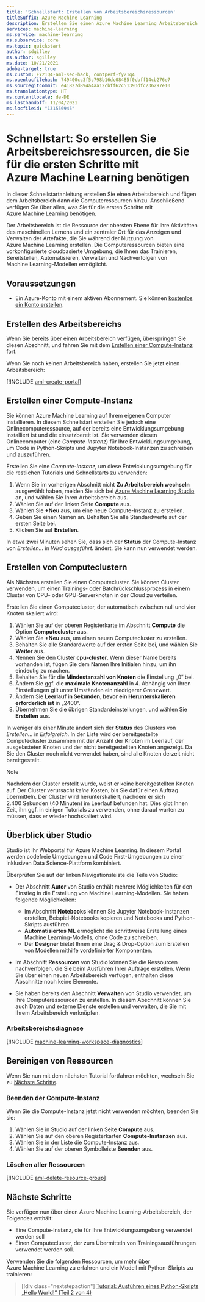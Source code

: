 ```yaml
---
title: 'Schnellstart: Erstellen von Arbeitsbereichsressourcen'
titleSuffix: Azure Machine Learning
description: Erstellen Sie einen Azure Machine Learning Arbeitsbereich und Cloudressourcen, die für das Training von Machine Learning-Modellen verwendet werden können.
services: machine-learning
ms.service: machine-learning
ms.subservice: core
ms.topic: quickstart
author: sdgilley
ms.author: sgilley
ms.date: 10/21/2021
adobe-target: true
ms.custom: FY21Q4-aml-seo-hack, contperf-fy21q4
ms.openlocfilehash: 749400cc3f5c798b16dc08485f0cbff14cb276e7
ms.sourcegitcommit: e41827d894a4aa12cbff62c51393dfc236297e10
ms.translationtype: HT
ms.contentlocale: de-DE
ms.lasthandoff: 11/04/2021
ms.locfileid: "131556945"
---
```

# <a name="quickstart-create-workspace-resources-you-need-to-get-started-with-azure-machine-learning"></a>Schnellstart: So erstellen Sie Arbeitsbereichsressourcen, die Sie für die ersten Schritte mit Azure Machine Learning benötigen

In dieser Schnellstartanleitung erstellen Sie einen Arbeitsbereich und fügen dem Arbeitsbereich dann die Computeressourcen hinzu. Anschließend verfügen Sie über alles, was Sie für die ersten Schritte mit Azure Machine Learning benötigen.  

Der Arbeitsbereich ist die Ressource der obersten Ebene für Ihre Aktivitäten des maschinellen Lernens und ein zentraler Ort für das Anzeigen und Verwalten der Artefakte, die Sie während der Nutzung von Azure Machine Learning erstellen. Die Computeressourcen bieten eine vorkonfigurierte cloudbasierte Umgebung, die Ihnen das Trainieren, Bereitstellen, Automatisieren, Verwalten und Nachverfolgen von Machine Learning-Modellen ermöglicht.


## <a name="prerequisites"></a>Voraussetzungen

- Ein Azure-Konto mit einem aktiven Abonnement. Sie können [kostenlos ein Konto erstellen](https://azure.microsoft.com/free/?WT.mc_id=A261C142F).

## <a name="create-the-workspace"></a>Erstellen des Arbeitsbereichs

Wenn Sie bereits über einen Arbeitsbereich verfügen, überspringen Sie diesen Abschnitt, und fahren Sie mit dem [Erstellen einer Compute-Instanz](#instance) fort.

Wenn Sie noch keinen Arbeitsbereich haben, erstellen Sie jetzt einen Arbeitsbereich:

[!INCLUDE [aml-create-portal](../../includes/aml-create-in-portal.md)]

## <a name="create-compute-instance"></a><a name="instance"></a> Erstellen einer Compute-Instanz

Sie können Azure Machine Learning auf Ihrem eigenen Computer installieren.  In diesem Schnellstart erstellen Sie jedoch eine Onlinecomputeressource, auf der bereits eine Entwicklungsumgebung installiert ist und die einsatzbereit ist.  Sie verwenden diesen Onlinecomputer (eine *Compute-Instanz*) für Ihre Entwicklungsumgebung, um Code in Python-Skripts und Jupyter Notebook-Instanzen zu schreiben und auszuführen.

Erstellen Sie eine *Compute-Instanz*, um diese Entwicklungsumgebung für die restlichen Tutorials und Schnellstarts zu verwenden:

1. Wenn Sie im vorherigen Abschnitt nicht **Zu Arbeitsbereich wechseln** ausgewählt haben, melden Sie sich bei [Azure Machine Learning Studio](https://ml.azure.com) an, und wählen Sie Ihren Arbeitsbereich aus.
1. Wählen Sie auf der linken Seite **Compute** aus.
1. Wählen Sie **+Neu** aus, um eine neue Compute-Instanz zu erstellen.
1. Geben Sie einen Namen an. Behalten Sie alle Standardwerte auf der ersten Seite bei.
1. Klicken Sie auf **Erstellen**.
 
In etwa zwei Minuten sehen Sie, dass sich der **Status** der Compute-Instanz von *Erstellen...* in *Wird ausgeführt.* ändert.  Sie kann nun verwendet werden.  

## <a name="create-compute-clusters"></a><a name="cluster"></a> Erstellen von Computeclustern

Als Nächstes erstellen Sie einen Computecluster.  Sie können Cluster verwenden, um einen Trainings- oder Batchrückschlussprozess in einem Cluster von CPU- oder GPU-Serverknoten in der Cloud zu verteilen.

Erstellen Sie einen Computecluster, der automatisch zwischen null und vier Knoten skaliert wird:

1. Wählen Sie auf der oberen Registerkarte im Abschnitt **Compute** die Option **Computecluster** aus.
1. Wählen Sie **+Neu** aus, um einen neuen Computecluster zu erstellen.
1. Behalten Sie alle Standardwerte auf der ersten Seite bei, und wählen Sie **Weiter** aus.
1. Nennen Sie den Cluster **cpu-cluster**.  Wenn dieser Name bereits vorhanden ist, fügen Sie dem Namen Ihre Initialen hinzu, um ihn eindeutig zu machen.
1. Behalten Sie für die **Mindestanzahl von Knoten** die Einstellung „0“ bei.
1. Ändern Sie ggf. die **maximale Knotenanzahl** in 4.  Abhängig von Ihren Einstellungen gilt unter Umständen ein niedrigerer Grenzwert.
1. Ändern Sie **Leerlauf in Sekunden, bevor ein Herunterskalieren erforderlich ist** in „2400“.
1. Übernehmen Sie die übrigen Standardeinstellungen, und wählen Sie **Erstellen** aus.

In weniger als einer Minute ändert sich der **Status** des Clusters von *Erstellen...* in *Erfolgreich*.  In der Liste wird der bereitgestellte Computecluster zusammen mit der Anzahl der Knoten im Leerlauf, der ausgelasteten Knoten und der nicht bereitgestellten Knoten angezeigt.  Da Sie den Cluster noch nicht verwendet haben, sind alle Knoten derzeit nicht bereitgestellt. 

> [!NOTE]
> Nachdem der Cluster erstellt wurde, weist er keine bereitgestellten Knoten auf. Der Cluster verursacht *keine* Kosten, bis Sie dafür einen Auftrag übermitteln. Der Cluster wird herunterskaliert, nachdem er sich 2.400 Sekunden (40 Minuten) im Leerlauf befunden hat.  Dies gibt Ihnen Zeit, ihn ggf. in einigen Tutorials zu verwenden, ohne darauf warten zu müssen, dass er wieder hochskaliert wird.

## <a name="quick-tour-of-the-studio"></a><a name="studio"></a> Überblick über Studio

Studio ist Ihr Webportal für Azure Machine Learning. In diesem Portal werden codefreie Umgebungen und Code First-Umgebungen zu einer inklusiven Data Science-Plattform kombiniert.

Überprüfen Sie auf der linken Navigationsleiste die Teile von Studio:

* Der Abschnitt **Autor** von Studio enthält mehrere Möglichkeiten für den Einstieg in die Erstellung von Machine Learning-Modellen.  Sie haben folgende Möglichkeiten:

    * Im Abschnitt **Notebooks** können Sie Jupyter Notebook-Instanzen erstellen, Beispiel-Notebooks kopieren und Notebooks und Python-Skripts ausführen.
    * **Automatisiertes ML** ermöglicht die schrittweise Erstellung eines Machine Learning-Modells, ohne Code zu schreiben.
    * Der **Designer** bietet Ihnen eine Drag & Drop-Option zum Erstellen von Modellen mithilfe vordefinierter Komponenten.

* Im Abschnitt **Ressourcen** von Studio können Sie die Ressourcen nachverfolgen, die Sie beim Ausführen Ihrer Aufträge erstellen.  Wenn Sie über einen neuen Arbeitsbereich verfügen, enthalten diese Abschnitte noch keine Elemente.

* Sie haben bereits den Abschnitt **Verwalten** von Studio verwendet, um Ihre Computeressourcen zu erstellen.  In diesem Abschnitt können Sie auch Daten und externe Dienste erstellen und verwalten, die Sie mit Ihrem Arbeitsbereich verknüpfen.  

### <a name="workspace-diagnostics"></a>Arbeitsbereichsdiagnose

[!INCLUDE [machine-learning-workspace-diagnostics](../../includes/machine-learning-workspace-diagnostics.md)]

## <a name="clean-up-resources"></a><a name="clean-up"></a>Bereinigen von Ressourcen

Wenn Sie nun mit dem nächsten Tutorial fortfahren möchten, wechseln Sie zu [Nächste Schritte](#next-steps).

### <a name="stop-compute-instance"></a>Beenden der Compute-Instanz

Wenn Sie die Compute-Instanz jetzt nicht verwenden möchten, beenden Sie sie:

1. Wählen Sie in Studio auf der linken Seite **Compute** aus.
1. Wählen Sie auf den oberen Registerkarten **Compute-Instanzen** aus.
1. Wählen Sie in der Liste die Compute-Instanz aus.
1. Wählen Sie auf der oberen Symbolleiste **Beenden** aus.

### <a name="delete-all-resources"></a>Löschen aller Ressourcen

[!INCLUDE [aml-delete-resource-group](../../includes/aml-delete-resource-group.md)]

## <a name="next-steps"></a>Nächste Schritte

Sie verfügen nun über einen Azure Machine Learning-Arbeitsbereich, der Folgendes enthält:

- Eine Compute-Instanz, die für Ihre Entwicklungsumgebung verwendet werden soll
- Einen Computecluster, der zum Übermitteln von Trainingsausführungen verwendet werden soll.

Verwenden Sie die folgenden Ressourcen, um mehr über Azure Machine Learning zu erfahren und ein Modell mit Python-Skripts zu trainieren:

> [!div class="nextstepaction"]
> [Tutorial: Ausführen eines Python-Skripts „Hello World!“ (Teil 2 von 4)](tutorial-1st-experiment-hello-world.md)
>
